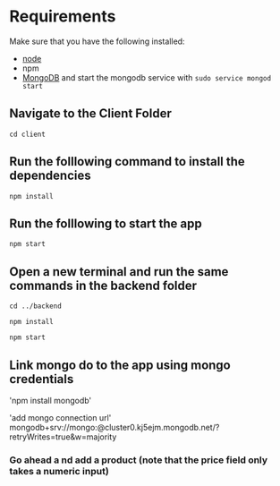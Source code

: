 # Requirements
Make sure that you have the following installed:
- [node](https://www.digitalocean.com/community/tutorials/how-to-install-node-js-on-ubuntu-18-04) 
- npm 
- [MongoDB](https://docs.mongodb.com/manual/tutorial/install-mongodb-on-ubuntu/) and start the mongodb service with `sudo service mongod start`

## Navigate to the Client Folder 
 `cd client`

## Run the folllowing command to install the dependencies 
 `npm install`

## Run the folllowing to start the app
 `npm start`

## Open a new terminal and run the same commands in the backend folder
 `cd ../backend`

 `npm install`

 `npm start`

 ## Link mongo do to the app using mongo credentials
 'npm install mongodb'

 'add mongo connection url'
  mongodb+srv://mongo:<password>@cluster0.kj5ejm.mongodb.net/?retryWrites=true&w=majority
  

 ### Go ahead a nd add a product (note that the price field only takes a numeric input)